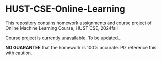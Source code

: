 # HUST-CSE-Online-Learning
This repository contains homework assignments and course project of Online Machine Learning Course, HUST CSE, 2024fall

Course project is currently unavailable. To be updated...

**NO GUARANTEE** that the homework is 100% accurate. Plz reference this with caution.
